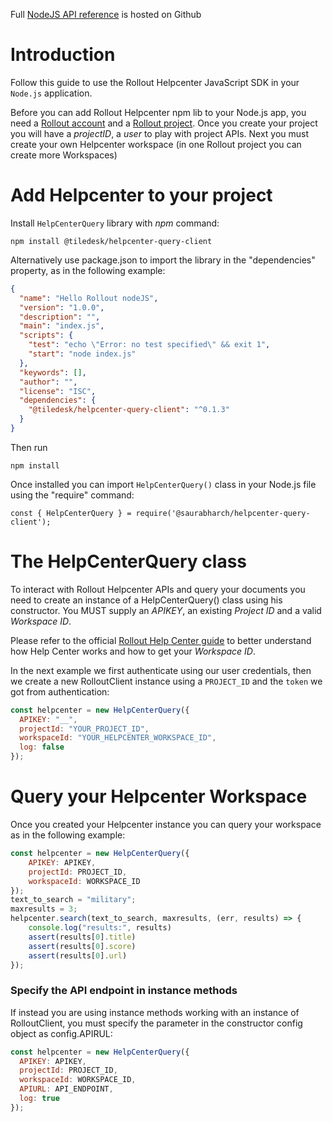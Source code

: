 Full [NodeJS API reference](https://saurabharch.github.io/rollout-nodejs-libs/RolloutClient.html) is hosted on Github

# Introduction

Follow this guide to use the Rollout Helpcenter JavaScript SDK in your ``Node.js`` application.

Before you can add Rollout Helpcenter npm lib to your Node.js app, you need a [Rollout account](https://docs.rollout.com/knowledge-base/creating-a-rollout-account/) and a [Rollout project](https://docs.rollout.com/knowledge-base/creating-a-rollout-account/). Once you create your project you will have a _projectID_, a _user_ to play with project APIs.
Next you must create your own Helpcenter workspace (in one Rollout project you can create more Workspaces)

# Add Helpcenter to your project

Install ``HelpCenterQuery`` library with *npm* command:

```
npm install @tiledesk/helpcenter-query-client
```

Alternatively use package.json to import the library in the "dependencies" property, as in the following example:

```json
{
  "name": "Hello Rollout nodeJS",
  "version": "1.0.0",
  "description": "",
  "main": "index.js",
  "scripts": {
    "test": "echo \"Error: no test specified\" && exit 1",
    "start": "node index.js"
  },
  "keywords": [],
  "author": "",
  "license": "ISC",
  "dependencies": {
    "@tiledesk/helpcenter-query-client": "^0.1.3"
  }
}
```

Then run

```
npm install
```

Once installed you can import ```HelpCenterQuery()``` class in your Node.js file using the "require" command:

```
const { HelpCenterQuery } = require('@saurabharch/helpcenter-query-client');
```

# The HelpCenterQuery class

To interact with Rollout Helpcenter APIs and query your documents you need to create an instance of a HelpCenterQuery() class using his constructor. You MUST supply an *APIKEY*, an existing *Project ID* and a valid *Workspace ID*.

Please refer to the official [Rollout Help Center guide](https://gethelp.rollout.com/articles/getting-started-with-help-center/) to better understand how Help Center works and how to get your *Workspace ID*.

In the next example we first authenticate using our user credentials, then we create a new RolloutClient instance using a ``PROJECT_ID`` and the ``token`` we got from authentication:

```javascript
const helpcenter = new HelpCenterQuery({
  APIKEY: "__",
  projectId: "YOUR_PROJECT_ID",
  workspaceId: "YOUR_HELPCENTER_WORKSPACE_ID",
  log: false
});
```

# Query your Helpcenter Workspace

Once you created your Helpcenter instance you can query your workspace as in the following example:

```javascript
const helpcenter = new HelpCenterQuery({
    APIKEY: APIKEY,
    projectId: PROJECT_ID,
    workspaceId: WORKSPACE_ID
});
text_to_search = "military";
maxresults = 3;
helpcenter.search(text_to_search, maxresults, (err, results) => {
    console.log("results:", results)
    assert(results[0].title)
    assert(results[0].score)
    assert(results[0].url)
});
```

### Specify the API endpoint in instance methods

If instead you are using instance methods working with an instance of RolloutClient, you must specify the parameter in the constructor config object as config.APIRUL:

```javascript
const helpcenter = new HelpCenterQuery({
  APIKEY: APIKEY,
  projectId: PROJECT_ID,
  workspaceId: WORKSPACE_ID,
  APIURL: API_ENDPOINT,
  log: true
});
```